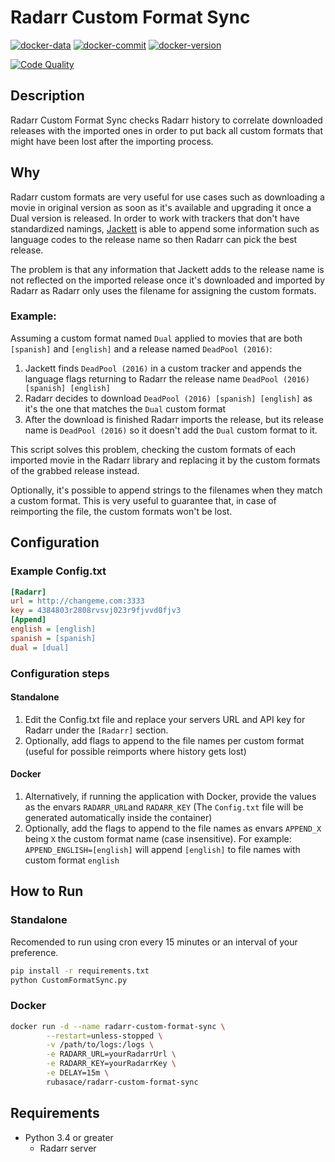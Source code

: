 # Radarr Custom Format Sync

[![docker-data](https://images.microbadger.com/badges/image/rubasace/radarr-custom-format-sync.svg)](https://microbadger.com/images/rubasace/radarr-folder-organizer "Get your own image badge on microbadger.com")
[![docker-commit](https://images.microbadger.com/badges/commit/rubasace/radarr-custom-format-sync.svg)](https://microbadger.com/images/rubasace/radarr-custom-format-sync "Get your own commit badge on microbadger.com")
[![docker-version](https://images.microbadger.com/badges/version/rubasace/radarr-custom-format-sync.svg)](https://microbadger.com/images/rubasace/radarr-custom-format-sync "Get your own version badge on microbadger.com")


[![Code Quality](https://api.codacy.com/project/badge/Grade/024ab70d128949a287b0e3c99ca5426a)](https://www.codacy.com/manual/rubasace/radarr-custom-format-sync?utm_source=github.com&amp;utm_medium=referral&amp;utm_content=rubasace/radarr-custom-format-sync&amp;utm_campaign=Badge_Grade)
## Description
Radarr Custom Format Sync checks Radarr history to correlate downloaded releases with the imported ones in order to put back all custom formats that might have been lost after the importing process.

## Why
Radarr custom formats are very useful for use cases such as downloading a movie in original version as soon as it's available and upgrading it once a Dual version is released.
In order to work with trackers that don't have standardized namings, [Jackett](https://github.com/Jackett/Jackett "Jackett Github") is able to append some information such as language codes to the release name so then Radarr can pick the best release.

The problem is that any information that Jackett adds to the release name is not reflected on the imported release once it's downloaded and imported by Radarr as Radarr only uses the filename for assigning the custom formats. 

### Example: 

Assuming a custom format named ``Dual`` applied to movies that are both ``[spanish]`` and ``[english]`` and a release named ``DeadPool (2016)``:
 1. Jackett finds ``DeadPool (2016)`` in a custom tracker and appends the language flags returning to Radarr the release name ``DeadPool (2016) [spanish] [english]``
 2. Radarr decides to download ``DeadPool (2016) [spanish] [english]`` as it's the one that matches the ``Dual`` custom format
 3. After the download is finished Radarr imports the release, but its release name is ``DeadPool (2016)`` so it doesn't add the ``Dual`` custom format to it.

This script solves this problem, checking the custom formats of each imported movie in the Radarr library and replacing it by the custom formats of the grabbed release instead.

Optionally, it's possible to append strings to the filenames when they match a custom format. This is very useful to guarantee that, in case of reimporting the file, the custom formats won't be lost.

## Configuration
### Example Config.txt
```ini
[Radarr]
url = http://changeme.com:3333
key = 4384803r2808rvsvj023r9fjvvd0fjv3
[Append]
english = [english]
spanish = [spanish]
dual = [dual]
```
### Configuration steps
#### Standalone
1. Edit the Config.txt file and replace your servers URL and API key for Radarr under the ``[Radarr]`` section.
2. Optionally, add flags to append to the file names per custom format (useful for possible reimports where history gets lost)
#### Docker
1. Alternatively, if running the application with Docker, provide the values as the envars ``RADARR_URL``and ``RADARR_KEY`` (The ``Config.txt`` file will be generated automatically inside the container)
2. Optionally, add the flags to append to the file names as envars ``APPEND_X`` being ``X`` the custom format name (case insensitive). For example: ``APPEND_ENGLISH=[english]`` will append ``[english]`` to file names with custom format ``english``
## How to Run
### Standalone
Recomended to run using cron every 15 minutes or an interval of your preference.
```bash
pip install -r requirements.txt
python CustomFormatSync.py
```
### Docker
```bash
docker run -d --name radarr-custom-format-sync \
        --restart=unless-stopped \
        -v /path/to/logs:/logs \
        -e RADARR_URL=yourRadarrUrl \
        -e RADARR_KEY=yourRadarrKey \
        -e DELAY=15m \
        rubasace/radarr-custom-format-sync
```
## Requirements
* Python 3.4 or greater
     * Radarr server
